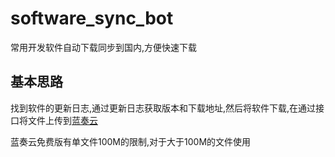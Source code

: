 # software_sync_bot
常用开发软件自动下载同步到国内,方便快速下载

## 基本思路

找到软件的更新日志,通过更新日志获取版本和下载地址,然后将软件下载,在通过接口将文件上传到[蓝奏云](http://pan.lanzou.com)

蓝奏云免费版有单文件100M的限制,对于大于100M的文件使用
